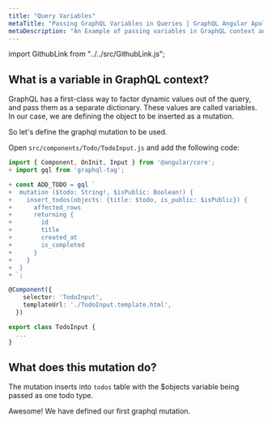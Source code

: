 ```yaml
---
title: "Query Variables"
metaTitle: "Passing GraphQL Variables in Queries | GraphQL Angular Apollo Tutorial"
metaDescription: "An Example of passing variables in GraphQL context and usage of Apollo GraphQL Mutation variables in Angular app."
---
```


import GithubLink from "../../src/GithubLink.js";

What is a variable in GraphQL context?
-------------------------------------
GraphQL has a first-class way to factor dynamic values out of the query, and pass them as a separate dictionary. These values are called variables. In our case, we are defining the object to be inserted as a mutation.

So let's define the graphql mutation to be used.

Open `src/components/Todo/TodoInput.js` and add the following code:

<GithubLink link="https://github.com/hasura/graphql-engine/blob/master/community/learn/graphql-tutorials/tutorials/react-apollo/app-final/src/components/Todo/TodoInput.js" text="src/components/Todo/TodoInput.js" />

```typescript
import { Component, OnInit, Input } from '@angular/core';
+ import gql from 'graphql-tag';

+ const ADD_TODO = gql `
+  mutation ($todo: String!, $isPublic: Boolean!) {
+    insert_todos(objects: {title: $todo, is_public: $isPublic}) {
+      affected_rows
+      returning {
+        id
+        title
+        created_at
+        is_completed
+      }
+    }
+  }
+ `;

@Component({  
    selector: 'TodoInput',  
    templateUrl: './TodoInput.template.html',  
  }) 

export class TodoInput {
  ...
}
```

What does this mutation do?
---------------------------
The mutation inserts into `todos` table with the $objects variable being passed as one todo type.

Awesome! We have defined our first graphql mutation.
